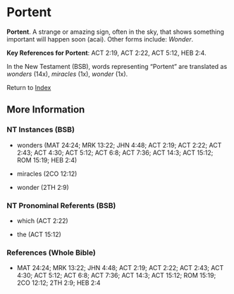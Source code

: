 # Portent
**Portent**. 
A strange or amazing sign, often in the sky, that shows something important will happen soon (acai). 
Other forms include: 
*Wonder*. 


**Key References for Portent**: 
ACT 2:19, ACT 2:22, ACT 5:12, HEB 2:4. 




In the New Testament (BSB), words representing “Portent” are translated as 
*wonders* (14x), *miracles* (1x), *wonder* (1x). 


Return to [Index](00-Index.md)

## More Information

### NT Instances (BSB)

* wonders (MAT 24:24; MRK 13:22; JHN 4:48; ACT 2:19; ACT 2:22; ACT 2:43; ACT 4:30; ACT 5:12; ACT 6:8; ACT 7:36; ACT 14:3; ACT 15:12; ROM 15:19; HEB 2:4)

* miracles (2CO 12:12)

* wonder (2TH 2:9)



### NT Pronominal Referents (BSB)

* which (ACT 2:22)

* the (ACT 15:12)



### References (Whole Bible)

* MAT 24:24; MRK 13:22; JHN 4:48; ACT 2:19; ACT 2:22; ACT 2:43; ACT 4:30; ACT 5:12; ACT 6:8; ACT 7:36; ACT 14:3; ACT 15:12; ROM 15:19; 2CO 12:12; 2TH 2:9; HEB 2:4



